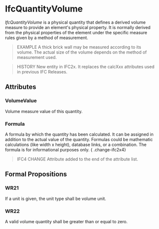 # IfcQuantityVolume

_IfcQuantityVolume_ is a physical quantity that defines a derived volume measure to provide an element's physical property. It is normally derived from the physical properties of the element under the specific measure rules given by a method of measurement.

> EXAMPLE  A thick brick wall may be measured according to its volume. The actual size of the volume depends on the method of measurement used.

> HISTORY  New entity in IFC2x. It replaces the calcXxx attributes used in previous IFC Releases.

## Attributes

### VolumeValue
Volume measure value of this quantity.

### Formula
A formula by which the quantity has been calculated. It can be assigned in addition to the actual value of the quantity. Formulas could be mathematic calculations (like width x height), database links, or a combination. The formula is for informational purposes only.
{ .change-ifc2x4}
> IFC4 CHANGE Attribute added to the end of the attribute list.

## Formal Propositions

### WR21
If a unit is given, the unit type shall be volume unit.

### WR22
A valid volume quantity shall be greater than or equal to zero.
